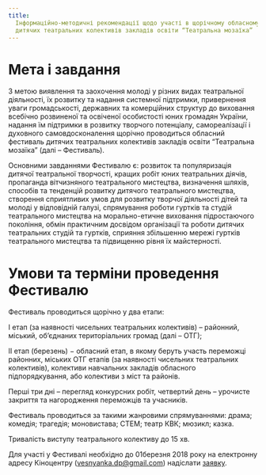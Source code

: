 ```yaml
---
title:
  Інформаційно-методичні рекомендації щодо участі в щорічному обласному фестивалі
  дитячих театральних колективів закладів освіти “Театральна мозаїка”
---
```


# Мета і завдання

З метою виявлення та заохочення молоді у різних видах театральної діяльності, їх розвитку та надання системної підтримки, привернення уваги громадськості, державних та комерційних структур до виховання всебічно розвиненої та освіченої особистості юних громадян України, надання їм підтримки в розвитку творчого потенціалу, самореалізації і духовного самовдосконалення щорічно проводиться обласний фестиваль дитячих театральних колективів закладів освіти “Театральна мозаїка” (далі – Фестиваль).

Основними завданнями Фестивалю є: розвиток та популяризація дитячої театральної творчості, кращих робіт юних театральних діячів, пропаганда вітчизняного театрального мистецтва, визначення шляхів, способів та тенденцій розвитку дитячого театрального мистецтва, створення сприятливих умов для розвитку творчої діяльності дітей та молоді у відповідній галузі, спрямування роботи гуртків та студій театрального мистецтва на морально-етичне виховання підростаючого покоління, обмін практичним досвідом організації та роботи дитячих театральних студій та гуртків, сприяння збільшенню мережі гуртків театрального мистецтва та підвищенню рівня їх майстерності.

# Умови та терміни проведення Фестивалю

Фестиваль проводиться щорічно у два етапи:

І етап (за наявності чисельних театральних колективів) – районний, міський, об’єднаних територіальних громад (далі – ОТГ);

ІІ етап (березень) − обласний етап, в якому беруть участь переможці районних, міських ОТГ етапів (за наявності чисельних театральних колективів), колективи навчальних закладів обласного підпорядкування, або колективи з міст та районів.

Перші три дні – перегляд конкурсних робіт, четвертий день – урочисте закриття та нагородження переможців та учасників.

Фестиваль проводиться за такими жанровими спрямуваннями: драма; комедія; трагедія; моновистава; СТЕМ; театр КВК; мюзикл; казка.

Тривалість виступу театрального колективу до 15 хв.

Для участі у Фестивалі необхідно до 01березня 2018 року на електронну адресу Кіноцентру (vesnyanka.dp@gmail.com) надіслати [заявку](заявка.docx).
